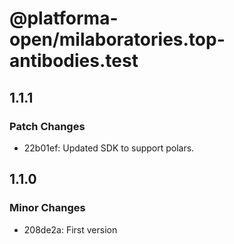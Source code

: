 # @platforma-open/milaboratories.top-antibodies.test

## 1.1.1

### Patch Changes

- 22b01ef: Updated SDK to support polars.

## 1.1.0

### Minor Changes

- 208de2a: First version
